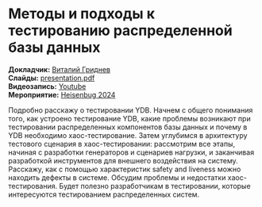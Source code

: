# Методы и подходы к тестированию распределенной базы данных

**Докладчик:** [Виталий Гриднев](https://www.linkedin.com/in/gridnevvvit)\
**Слайды:** [presentation.pdf](presentation.pdf)\
**Видеозапись:** [Youtube](https://www.youtube.com/watch?v=UDhfjeJsv-o)\
**Мероприятие:** [Heisenbug 2024](https://heisenbug.ru/archive/2024%20Spring/talks/b238d80a456f4d338196ce59de38d461/)

Подробно расскажу о тестировании YDB. Начнем с общего понимания того, как устроено тестирование YDB, какие проблемы возникают при тестировании распределенных компонентов базы данных и почему в YDB необходимо хаос-тестирование.
Затем углубимся в архитектуру тестового сценария в хаос-тестировании: рассмотрим все этапы, начиная с разработки генераторов и сценариев нагрузки, и заканчивая разработкой инструментов для внешнего воздействия на систему. 
Расскажу, как с помощью характеристик safety and liveness можно находить дефекты в системе. Обсудим проблемы и недостатки хаос-тестирования.
Будет полезно разработчикам в тестировании, которые интересуются тестированием распределенных систем.
